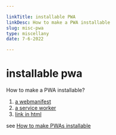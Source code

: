 ```yaml
---

linkTitle: installable PWA
linkDesc: How to make a PWA installable
slug: misc-pwa
type: miscellany
date: 7-6-2022

---
```


# installable pwa

How to make a PWA installable?

1. [a webmanifest](https://developer.mozilla.org/en-US/docs/Web/Progressive_web_apps/Add_to_home_screen)
2. [a service worker](https://developer.mozilla.org/en-US/docs/Web/API/Service_Worker_API)
3. [link in html](https://developer.mozilla.org/en-US/docs/Web/Progressive_web_apps/Add_to_home_screen#link_the_html_to_the_manifest)

see
[How to make PWAs installable](https://developer.mozilla.org/en-US/docs/Web/Progressive_web_apps/Installable_PWAs)

